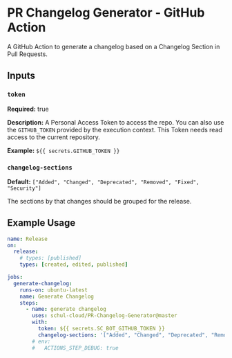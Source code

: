 # PR Changelog Generator - GitHub Action

A GitHub Action to generate a changelog based on a Changelog Section in Pull Requests.

## Inputs

### `token`

**Required:** true

**Description:** A Personal Access Token to access the repo. You can also use the `GITHUB_TOKEN` provided by the execution context. This Token needs read access to the current repository.

**Example:** `${{ secrets.GITHUB_TOKEN }}`

### `changelog-sections`

**Default:** `["Added", "Changed", "Deprecated", "Removed", "Fixed", "Security"]`

The sections by that changes should be grouped for the release.

## Example Usage

```yaml
name: Release
on:
  release:
    # types: [published]
    types: [created, edited, published]

jobs:
  generate-changelog:
    runs-on: ubuntu-latest
    name: Generate Changelog
    steps:
      - name: generate changelog
        uses: schul-cloud/PR-Changelog-Generator@master
        with:
          token: ${{ secrets.SC_BOT_GITHUB_TOKEN }}
          changelog-sections: '["Added", "Changed", "Deprecated", "Removed", "Fixed", "Security", "Uncategorized"]'
        # env:
        #   ACTIONS_STEP_DEBUG: true
```
